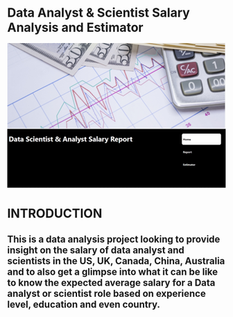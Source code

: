 # Data Analyst & Scientist Salary Analysis and Estimator
![](Home.jpg)

# INTRODUCTION
## This is a data analysis project looking to provide insight on the salary of data analyst and scientists in the US, UK, Canada, China, Australia and to also get a glimpse into what it can be like to know the expected average salary for a Data analyst or scientist role based on experience level, education and even country. 

